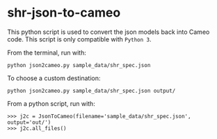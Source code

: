 # shr-json-to-cameo
This python script is used to convert the json models back into Cameo code.
This script is only compatible with `Python 3`.

From the terminal, run with:
```
python json2cameo.py sample_data/shr_spec.json
```

To choose a custom destination:
```
python json2cameo.py sample_data/shr_spec.json output/
```

From a python script, run with:
```
>>> j2c = JsonToCameo(filename='sample_data/shr_spec.json', output='out/')
>>> j2c.all_files()
```
